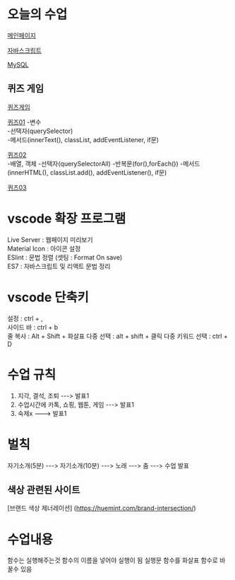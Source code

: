 # 오늘의 수업

[메인페이지](https://123dd654.github.io/class2024/)     
   
[자바스크립트](https://123dd654.github.io/class2024/javascript/index.html)   
   
[MySQL](https://123dd654.github.io/class2024/mysql/mysql01.html)     

## 퀴즈 게임
[퀴즈게임](https://123dd654.github.io/class2024/quiz/index.html)   

[퀴즈01](https://123dd654.github.io/class2024/quiz/quiz01.html)
-변수   
-선택자(querySelector)   
-메서드(innerText(), classList, addEventListener, if문)   

[퀴즈02](https://123dd654.github.io/class2024/quiz/quiz02.html)   
-배열, 객체
-선택자(querySelectorAll)
-반복문(for(),forEach())
-메서드 (innerHTML(), classList.add(), addEventListener(), if문)

[퀴즈03](https://123dd654.github.io/class2024/quiz/quiz03.html)

# vscode 확장 프로그램
Live Server : 웹페이지 미리보기   
Material Icon : 아이콘 설정   
ESlint : 문법 정렬 (셋팅 : Format On save)   
ES7 : 자바스크립트 및 리액트 문법 정리   

# vscode 단축키
설정 :  ctrl + ,   
사이드 바 : ctrl + b  
줄 복사 : Alt + Shift + 화살표 
다중 선택 : alt + shift + 클릭
다중 키워드 선택 : ctrl + D

# 수업 규칙
1. 지각, 결석, 조퇴 ---> 발표1   
2. 수업시간에 카톡, 쇼핑, 웹툰, 게임 ---> 발표1       
3. 숙제x ---> 발표1   


# 벌칙
자기소개(5분) ---> 자기소개(10분) ---> 노래 ---> 춤 ---> 수업 발표   

## 색상 관련된 사이트
[브랜드 색상 제너레이션] (https://huemint.com/brand-intersection/)


# 수업내용
함수는 실행해주는것
함수의 이름을 넣어야 실행이 됨
실행문 함수를 화살표 함수로 바꿀수 있음